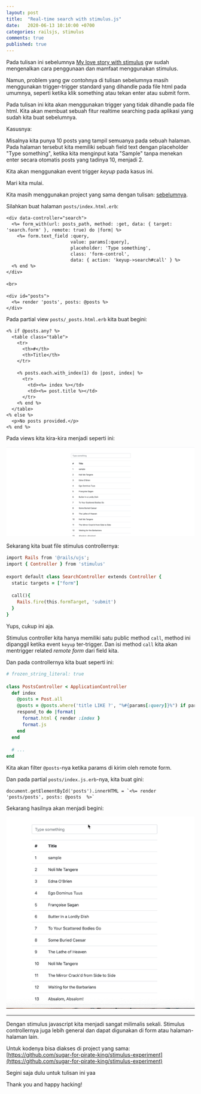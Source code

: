 ```yaml
---
layout: post
title:  "Real-time search with stimulus.js"
date:   2020-06-13 10:10:00 +0700
categories: railsjs, stimulus
comments: true
published: true
---
```


Pada tulisan ini sebelumnya [My love story with stimulus](https://philiplambok.github.io/jquery20,/railsjs/2020/06/07/my-love-story-with-stimulus.html) gw sudah mengenalkan cara penggunaan dan mamfaat menggunakan stimulus.

Namun, problem yang gw contohnya di tulisan sebelumnya masih menggunakan trigger-trigger standard yang dihandle pada file html pada umumnya, seperti ketika klik something atau tekan enter atau submit form.

Pada tulisan ini kita akan menggunakan trigger yang tidak dihandle pada file html. Kita akan membuat sebuah fitur realtime searching pada aplikasi yang sudah kita buat sebelumnya.

Kasusnya:

Misalnya kita punya 10 posts yang tampil semuanya pada sebuah halaman. Pada halaman tersebut kita memiliki sebuah field text dengan placeholder "Type something", ketika kita menginput kata "Sample" tanpa menekan enter secara otomatis posts yang tadinya 10, menjadi 2.

Kita akan menggunakan event trigger *keyup* pada kasus ini.

Mari kita mulai.

Kita masih menggunakan project yang sama dengan tulisan: [sebelumnya](https://philiplambok.github.io/jquery20,/railsjs/2020/06/07/my-love-story-with-stimulus.html).

Silahkan buat halaman `posts/index.html.erb`:

```erb
<div data-controller="search">
  <%= form_with(url: posts_path, method: :get, data: { target: 'search.form' }, remote: true) do |form| %>
    <%= form.text_field :query, 
                        value: params[:query], 
                        placeholder: 'Type something',
                        class: 'form-control', 
                        data: { action: 'keyup->search#call' } %>
  <% end %>
</div>

<br>

<div id="posts">
  <%= render 'posts', posts: @posts %>
</div>
```

Pada partial view `posts/_posts.html.erb` kita buat begini:

```erb
<% if @posts.any? %>
  <table class="table">
    <tr>
      <th>#</th>
      <th>Title</th>
    </tr>

    <% posts.each.with_index(1) do |post, index| %>
      <tr>
        <td><%= index %></td>
        <td><%= post.title %></td>
      </tr>
    <% end %>
  </table>
<% else %>
  <p>No posts provided.</p>
<% end %>
```

Pada views kita kira-kira menjadi seperti ini:

![Post index view](/assets/posts_index.png)

Sekarang kita buat file stimulus controllernya:

```rb
import Rails from '@rails/ujs';
import { Controller } from 'stimulus'

export default class SearchController extends Controller {
  static targets = ["form"]

  call(){
    Rails.fire(this.formTarget, 'submit')
  }
}
```

Yups, cukup ini aja. 

Stimulus controller kita hanya memiliki satu public method `call`, method ini dipanggil ketika event `keyup` ter-trigger. Dan isi method `call` kita akan mentrigger related *remote form* dari field kita.

Dan pada controllernya kita buat seperti ini:

```rb
# frozen_string_literal: true

class PostsController < ApplicationController
  def index
    @posts = Post.all
    @posts = @posts.where('title LIKE ?', "%#{params[:query]}%") if params[:query].present?
    respond_to do |format|
      format.html { render :index }
      format.js
    end
  end

  # ...
end
```

Kita akan filter `@posts`-nya ketika params di kirim oleh remote form.

Dan pada partial `posts/index.js.erb`-nya, kita buat gini:

```erb
document.getElementById('posts').innerHTML = `<%= render 'posts/posts', posts: @posts  %>`
```

Sekarang hasilnya akan menjadi begini:

![Realtime search](/assets/realtime-search.gif)

----

Dengan stimulus javascript kita menjadi sangat milimalis sekali. Stimulus controllernya juga lebih general dan dapat digunakan di form atau halaman-halaman lain.

Untuk kodenya bisa diakses di project yang sama: [https://github.com/sugar-for-pirate-king/stimulus-experiment](https://github.com/sugar-for-pirate-king/stimulus-experiment)

Segini saja dulu untuk tulisan ini yaa

Thank you and happy hacking!